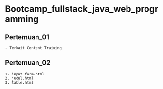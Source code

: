 # Bootcamp_fullstack_java_web_programming

## Pertemuan_01
```
- Terkait Content Training

```

## Pertemuan_02
```
1. input form.html
2. judul.html
3. table.html

```
